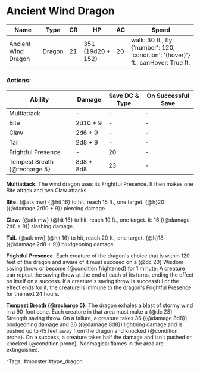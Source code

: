 # Ancient Wind Dragon

| Name | Type | CR | HP | AC | Speed |
|------|------|----|----|----|-------|
| Ancient Wind Dragon | Dragon | 21 | 351 (19d20 + 152) | 20 | walk: 30 ft., fly: {'number': 120, 'condition': '(hover)'} ft., canHover: True ft. |

### Actions:

| Ability | Damage | Save DC & Type | On Successful Save |
|---------|--------|----------------|--------------------|
| Multiattack | - | - | - |
| Bite | 2d10 + 9 | - | - |
| Claw | 2d6 + 9 | - | - |
| Tail | 2d8 + 9 | - | - |
| Frightful Presence | - | 20 | - |
| Tempest Breath {@recharge 5} | 8d8 + 8d8 | 23 | - |


**Multiattack.** The wind dragon uses its Frightful Presence. It then makes one Bite attack and two Claw attacks.

**Bite.** {@atk mw} {@hit 16} to hit, reach 15 ft., one target. {@h}20 ({@damage 2d10 + 9}) piercing damage.

**Claw.** {@atk mw} {@hit 16} to hit, reach 10 ft., one target. it: 16 ({@damage 2d6 + 9}) slashing damage.

**Tail.** {@atk mw} {@hit 16} to hit, reach 20 ft., one target. {@h}18 ({@damage 2d8 + 9}) bludgeoning damage.

**Frightful Presence.** Each creature of the dragon's choice that is within 120 feet of the dragon and aware of it must succeed on a {@dc 20} Wisdom saving throw or become {@condition frightened} for 1 minute. A creature can repeat the saving throw at the end of each of its turns, ending the effect on itself on a success. If a creature's saving throw is successful or the effect ends for it, the creature is immune to the dragon's Frightful Presence for the next 24 hours.

**Tempest Breath {@recharge 5}.** The dragon exhales a blast of stormy wind in a 90-foot cone. Each creature in that area must make a {@dc 23} Strength saving throw. On a failure, a creature takes 36 ({@damage 8d8}) bludgeoning damage and 36 ({@damage 8d8}) lightning damage and is pushed up to 45 feet away from the dragon and knocked {@condition prone}. On a success, a creature takes half the damage and isn't pushed or knocked {@condition prone}. Nonmagical flames in the area are extinguished.

^Tags: #monster #type_dragon